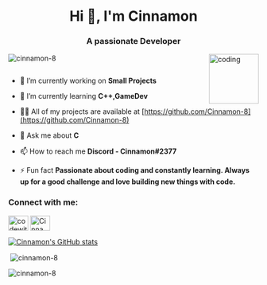 <h1 align="center">Hi 👋, I'm Cinnamon</h1>
<h3 align="center">A passionate Developer</h3>
<img align="right" alt="coding" width= "100" src = "https://user-images.githubusercontent.com/55389276/140866485-8fb1c876-9a8f-4d6a-98dc-08c4981eaf70.gif">
<p align="left"> <img src="https://komarev.com/ghpvc/?username=cinnamon-8&label=Profile%20views&color=0e75b6&style=flat" alt="cinnamon-8" /> </p>

<p align="left"> <a href="https://twitter.com/" target="blank"><img src="https://img.shields.io/twitter/follow/?logo=twitter&style=for-the-badge" alt="" /></a> </p>

- 🔭 I’m currently working on **Small Projects**

- 🌱 I’m currently learning **C++,GameDev**

- 👨‍💻 All of my projects are available at [https://github.com/Cinnamon-8](https://github.com/Cinnamon-8)

- 💬 Ask me about **C**

- 📫 How to reach me **Discord - Cinnamon#2377**

- ⚡ Fun fact **Passionate about coding and constantly learning. Always up for a good challenge and love building new things with code.**

<h3 align="left">Connect with me:</h3>
<p align="left">
<a href="https://www.youtube.com/c/codewithcinnamon" target="blank"><img align="center" src="https://raw.githubusercontent.com/rahuldkjain/github-profile-readme-generator/master/src/images/icons/Social/youtube.svg" alt="codewithcinnamon" height="30" width="40" /></a>
<a href="https://discord.gg/Cinnamon#2377" target="blank"><img align="center" src="https://raw.githubusercontent.com/rahuldkjain/github-profile-readme-generator/master/src/images/icons/Social/discord.svg" alt="Cinnamon#2377" height="30" width="40" /></a>
</p>


[![Cinnamon's GitHub stats](https://github-readme-stats.vercel.app/api?username=Cinnamon-8&count_private=true&show_icons=true&theme=radical)](https://github.com/Cinnamon-8)


<p>&nbsp;<img align="center" src="https://github-readme-stats.vercel.app/api?username=cinnamon-8&show_icons=true&locale=en" alt="cinnamon-8" /></p>

<p><img align="center" src="https://github-readme-streak-stats.herokuapp.com/?user=cinnamon-8&" alt="cinnamon-8" /></p>
